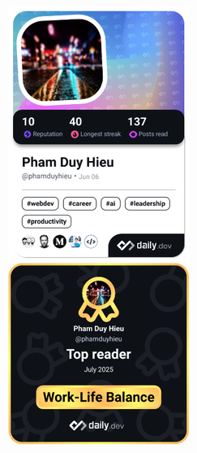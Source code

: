 <a href="https://app.daily.dev/phamduyhieu"><img src="./devcard.png" width="356" alt="Pham Duy Hieu's Dev Card"/></a>
&nbsp;&nbsp;&nbsp;
<a href="https://app.daily.dev/phamduyhieu"><img src="./achievement-july-2025.png" width="356" alt="Pham Duy Hieu's Dev Card"/></a>
